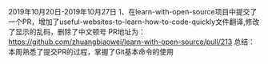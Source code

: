 2019年10月20日-2019年10月27日
1、在learn-with-open-source项目中提交了一个PR，增加了useful-websites-to-learn-how-to-code-quickly文件翻译,修改了显示的乱码，删除了中文顿号
PR地址为：https://github.com/zhuangbiaowei/learn-with-open-source/pull/213
总结：本周熟悉了提交PR的过程，掌握了Git基本命令的使用
